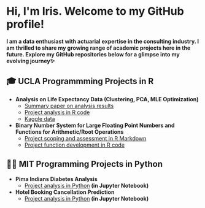 <h1>Hi, I'm Iris. Welcome to my GitHub profile! </h1>
  
<b>I am a data enthusiast with actuarial expertise in the consulting industry. I am thrilled to share my growing range of academic projects here in the future. Explore my GitHub repositories below for a glimpse into my evolving journey✨</b>

<h2>🎓 UCLA Programmming Projects in R</h2>

- <b>Analysis on Life Expectancy Data (Clustering, PCA, MLE Optimization)</b>
  - [Summary paper on analysis results](https://github.com/IrisZongzhenLee/LifeExpectancyProject/blob/main/Life%20Expectancy%20Project.pdf)
  - [Project analysis in R code](https://github.com/IrisZongzhenLee/LifeExpectancyProject/blob/main/LifeExpectancy.R)
  - [Kaggle data](https://www.kaggle.com/datasets/kumarajarshi/life-expectancy-who)
- <b>Binary Number System for Large Floating Point Numbers and Functions for Arithmetic/Root Operations</b>
  - [Project scoping and assessment in R Markdown](https://github.com/IrisZongzhenLee/BinarySystem/blob/main/BinarySystemProject.Rmd)
  - [Project function development in R code](https://github.com/IrisZongzhenLee/BinarySystem/blob/main/projectfunctions.R)
<h2>👨‍💻 MIT Programming Projects in Python</h2>

- <b>Pima Indians Diabetes Analysis</b>
  - [Project analysis in Python](https://github.com/IrisZongzhenLee/PimaIndiansDiabetes/blob/main/PimaIndiansDiabetesAnalysis.ipynb)<b> (in Jupyter Notebook)</b>
- <b>Hotel Booking Cancellation Prediction</b>
  - [Project analysis in Python](https://github.com/joshmadakor1/4chan-Image-Analysis-Middleware-C964)<b> (in Jupyter Notebook)</b>
